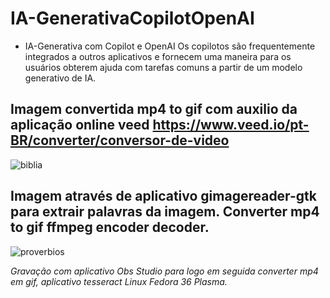 # IA-GenerativaCopilotOpenAI
* IA-Generativa com Copilot e OpenAI
Os copilotos são frequentemente integrados a outros aplicativos e fornecem uma maneira para os  usuários  obterem ajuda com tarefas 
comuns a partir de um modelo generativo de IA.

 ## Imagem convertida mp4 to gif com auxilio da aplicação online veed https://www.veed.io/pt-BR/converter/conversor-de-video

![biblia](https://github.com/user-attachments/assets/fb04f16f-37ee-4ecc-b0ab-85c13f2783ea)

## Imagem através de aplicativo gimagereader-gtk para extrair palavras da imagem. Converter mp4 to gif ffmpeg encoder decoder.

![proverbios](https://github.com/user-attachments/assets/6d954523-a762-42d1-af19-ca190ac6caa7)


*Gravação com aplicativo Obs Studio para logo em seguida converter mp4 em gif, aplicativo tesseract Linux Fedora 36 Plasma.*
